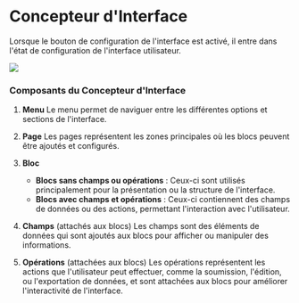 # Concepteur d'Interface

Lorsque le bouton de configuration de l'interface est activé, il entre dans l'état de configuration de l'interface utilisateur.

![](https://static-docs.nocobase.com/0619e0aa0b24b81b8c08d7c572d3e0ba.jpg)

### Composants du Concepteur d'Interface

1. **Menu**
   Le menu permet de naviguer entre les différentes options et sections de l'interface.

2. **Page**
   Les pages représentent les zones principales où les blocs peuvent être ajoutés et configurés.

3. **Bloc** 
   - **Blocs sans champs ou opérations** : Ceux-ci sont utilisés principalement pour la présentation ou la structure de l'interface.
   - **Blocs avec champs et opérations** : Ceux-ci contiennent des champs de données ou des actions, permettant l'interaction avec l'utilisateur.

4. **Champs** (attachés aux blocs)
   Les champs sont des éléments de données qui sont ajoutés aux blocs pour afficher ou manipuler des informations.

5. **Opérations** (attachées aux blocs)
   Les opérations représentent les actions que l'utilisateur peut effectuer, comme la soumission, l'édition, ou l'exportation de données, et sont attachées aux blocs pour améliorer l'interactivité de l'interface.
